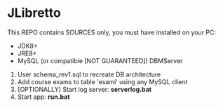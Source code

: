 # JLibretto
This REPO contains SOURCES only, you must have installed on your PC:
<ul>
    <li> JDK8+ </li>
    <li> JRE8+ </li>   
    <li> MySQL (or compatible [NOT GUARANTEED]) DBMServer </li>
</ul>
<ol>
    <li>User schema_rev1.sql to recreate DB architecture</li>
    <li>Add course exams to table 'esami' using any MySQL client</li>
    <li>[OPTIONALLY] Start log server: <strong>serverlog.bat</strong></li>
    <li>Start app: <strong>run.bat</strong></li>
<ol>
    
